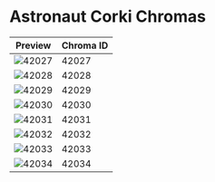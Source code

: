 # Astronaut Corki Chromas

| Preview | Chroma ID |
|---------|-----------|
| ![42027](https://raw.communitydragon.org/latest/plugins/rcp-be-lol-game-data/global/default/v1/champion-chroma-images/42/42027.png) | 42027 |
| ![42028](https://raw.communitydragon.org/latest/plugins/rcp-be-lol-game-data/global/default/v1/champion-chroma-images/42/42028.png) | 42028 |
| ![42029](https://raw.communitydragon.org/latest/plugins/rcp-be-lol-game-data/global/default/v1/champion-chroma-images/42/42029.png) | 42029 |
| ![42030](https://raw.communitydragon.org/latest/plugins/rcp-be-lol-game-data/global/default/v1/champion-chroma-images/42/42030.png) | 42030 |
| ![42031](https://raw.communitydragon.org/latest/plugins/rcp-be-lol-game-data/global/default/v1/champion-chroma-images/42/42031.png) | 42031 |
| ![42032](https://raw.communitydragon.org/latest/plugins/rcp-be-lol-game-data/global/default/v1/champion-chroma-images/42/42032.png) | 42032 |
| ![42033](https://raw.communitydragon.org/latest/plugins/rcp-be-lol-game-data/global/default/v1/champion-chroma-images/42/42033.png) | 42033 |
| ![42034](https://raw.communitydragon.org/latest/plugins/rcp-be-lol-game-data/global/default/v1/champion-chroma-images/42/42034.png) | 42034 |